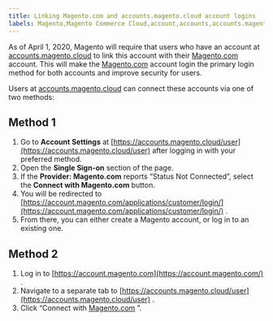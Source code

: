 ```yaml
---
title: Linking Magento.com and accounts.magento.cloud account logins
labels: Magento,Magento Commerce Cloud,account,accounts,accounts.magento.cloud,linking,login,logins,security
---
```


As of April 1, 2020, Magento will require that users who have an account at [accounts.magento.cloud](https://accounts.magento.cloud/) to link this account with their [Magento.com](https://account.magento.com/customer/account/login/) account. This will make the [Magento.com](https://account.magento.com/customer/account/login/) account login the primary login method for both accounts and improve security for users.

Users at [accounts.magento.cloud](https://accounts.magento.cloud/) can connect these accounts via one of two methods:

## Method 1

1. Go to **Account Settings** at [https://accounts.magento.cloud/user](https://accounts.magento.cloud/user) after logging in with your preferred method.
1. Open the **Single Sign-on** section of the page.
1. If the **Provider: Magento.com** reports “Status Not Connected”, select the **Connect with Magento.com** button.
1. You will be redirected to [https://account.magento.com/applications/customer/login/](https://account.magento.com/applications/customer/login/) .
1. From there, you can either create a Magento account, or log in to an existing one.

## Method 2

1. Log in to [https://account.magento.com](https://account.magento.com/) .
1. Navigate to a separate tab to [https://accounts.magento.cloud/user](https://accounts.magento.cloud/user) .
1. Click “Connect with [Magento.com](https://account.magento.com/customer/account/login/) ”.

 